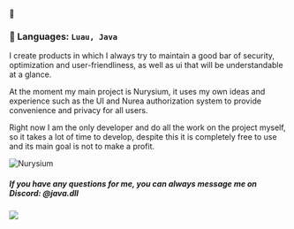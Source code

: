 🤍
### 📑 Languages: `Luau, Java`

I create products in which I always try to maintain a good bar of security, optimization and user-friendliness, as well as ui that will be understandable at a glance. 

At the moment my main project is Nurysium, it uses my own ideas and experience such as the UI and Nurea authorization system to provide convenience and privacy for all users. 

Right now I am the only developer and do all the work on the project myself, so it takes a lot of time to develop, despite this it is completely free to use and its main goal is not to make a profit.

![Nurysium](https://github.com/user-attachments/assets/75a9ab14-c8bf-42b2-8844-3f47b6f04d8c)

##### If you have any questions for me, you can always message me on Discord: @java.dll

![](https://wakatime.com/badge/user/043f1aca-7850-40d8-a2d3-e8f9daf167b7.svg)
